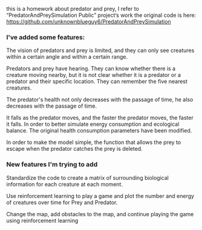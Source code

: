 
this is a homework about predator and prey, I refer to “PredatorAndPreySimulation
Public” project‘s work
the original code is here: https://github.com/unknownblueguy6/PredatorAndPreySimulation



### I've added some features:
The vision of predators and prey is limited, and they can only see creatures within a certain angle and within a certain range.

Predators and prey have hearing. They can know whether there is a creature moving nearby, but it is not clear whether it is a predator or a predator and their specific location. They can remember the five nearest creatures.

The predator's health not only decreases with the passage of time, he also decreases with the passage of time.

It falls as the predator moves, and the faster the predator moves, the faster it falls. In order to better simulate energy consumption and ecological balance. The original health consumption parameters have been modified.

In order to make the model simple, the function that allows the prey to escape when the predator catches the prey is deleted.



### New features I'm trying to add

Standardize the code to create a matrix of surrounding biological information for each creature at each moment.

Use reinforcement learning to play a game and plot the number and energy of creatures over time for Prey and Predator.

Change the map, add obstacles to the map, and continue playing the game using reinforcement learning

